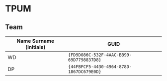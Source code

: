 # TPUM

## Team

| Name Surname (initials) | GUID                                     |
| ----------------------- | ---------------------------------------- |
| WD                     | `{FD9D086C-532F-4AAC-BB99-69D7798837D8}` |
| DP                     | `{44FBFCF5-4430-4964-878D-1867DC679E0D}` |
